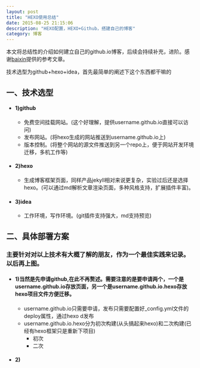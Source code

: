 ```yaml
---
layout: post
title: "HEXO使用总结"
date: 2015-08-25 21:15:06 
description: "HEXO配置，HEXO+Github，搭建自己的博客"
category: 博客
---
```


本文将总结性的介绍如何建立自己的github.io博客，后续会持续补充，进阶。感谢[baixin](https://baixin.io)提供的参考文章。


<!--more-->

技术选型为github+hexo+idea，首先最简单的阐述下这个东西都干嘛的
## 一、技术选型

* #### 1)github
    *   免费空间挂载网站。(这个好理解，提供username.github.io直接可以访问)
    *   发布网站。(将hexo生成的网站推送到username.github.io上)
    *   版本控制。(将整个网站的源文件推送到另一个repo上，便于网站开发环境迁移，多机工作等)

* #### 2)hexo
    *   生成博客框架页面，同样产品jekyll相对来说更复杂，实验过后还是选择hexo。(可以通过md解析文章渲染页面，多种风格支持，扩展插件丰富)。
      
* #### 3)idea
    *   工作环境，写作环境。(git插件支持强大，md支持预览)
 
## 二、具体部署方案
### 主要针对对以上技术有大概了解的朋友，作为一个最佳实践来记录。以后再上图。
    
* #### 1)当然是先申请github,在此不再赘述。需要注意的是要申请两个，一个是username.github.io存放页面，另一个是username.github.io.hexo存放hexo项目文件方便迁移。
    *   username.github.io只需要申请，发布只需要配置好_config.yml文件的deploy属性，通过hexo d发布
    *   username.github.io.hexo分为初次构建(从头搞起来hexo)和二次构建(已经有hexo框架只是重新下项目)
        *   初次
        *   二次
* #### 2)

